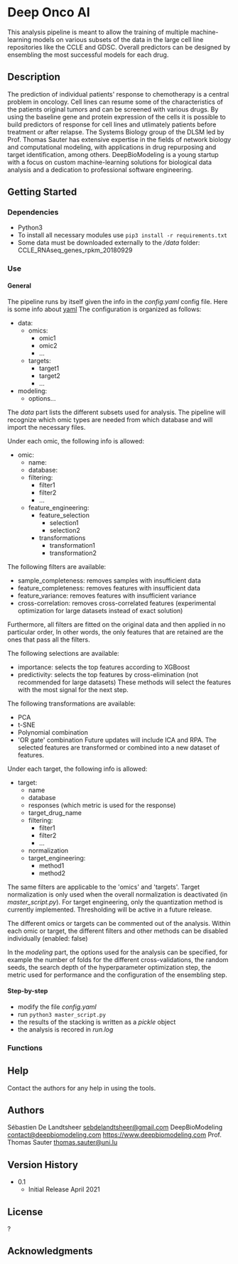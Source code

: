 # Deep Onco AI

This analysis pipeline is meant to allow the training of multiple machine-learning models 
on various subsets of the data in the large cell line repositories like the CCLE and GDSC. 
Overall predictors can be designed by ensembling the most successful models for each drug. 



## Description

The prediction of individual patients' response to chemotherapy is a central problem in oncology. 
Cell lines can resume some of the characteristics of the patients original tumors and 
can be screened with various drugs. By using the baseline gene and protein expression 
of the cells it is possible to build predictors of response for cell lines and utlimately 
patients before treatment or after relapse.
The Systems Biology group of the DLSM led by Prof. Thomas Sauter has extensive expertise 
in the fields of network biology and computational modeling, with applications in 
drug repurposing and target identification, among others. 
DeepBioModeling is a young startup with a focus on custom machine-learning solutions for biological 
data analysis and a dedication to professional software engineering.

## Getting Started

### Dependencies

* Python3
* To install all necessary modules use `pip3 install -r requirements.txt`
* Some data must be downloaded externally to the */data* folder:
	CCLE_RNAseq_genes_rpkm_20180929

### Use

#### General

The pipeline runs by itself given the info in the *config.yaml* config file.
Here is some info about [yaml](https://yaml.org/)
The configuration is organized as follows:
- data:
	- omics:
		- omic1
		- omic2
		- ...
	- targets:
		- target1
		- target2
		- ...
- modeling:
	- options...

The *data* part lists the different subsets used for analysis. 
The pipeline will recognize which omic types are needed from which database and will 
import the necessary files.

Under each omic, the following info is allowed:
- omic:
	- name:
	- database:
	- filtering:
		- filter1
		- filter2
		- ...
	- feature_engineering:
		- feature_selection
			- selection1
			- selection2
		- transformations
			- transformation1
			- transformation2

The following filters are available:
* sample_completeness: removes samples with insufficient data
* feature_completeness: removes features with insufficient data
* feature_variance: removes features with insufficient variance
* cross-correlation: removes cross-correlated features (experimental optimization 
for large datasets instead of exact solution)

Furthermore, all filters are fitted on the original data and then applied 
in no particular order, In other words, the only features that are retained 
are the ones that pass all the filters.

The following selections are available:
* importance: selects the top features according to XGBoost
* predictivity: selects the top features by cross-elimination (not recommended 
for large datasets)
These methods will select the features with the most signal for the next step.

The following transformations are available:
* PCA
* t-SNE
* Polynomial combination
* 'OR gate' combination
Future updates will include ICA and RPA. The selected features are transformed or 
combined into a new dataset of features.

Under each target, the following info is allowed:
- target:
	- name
	- database
	- responses (which metric is used for the response)
	- target_drug_name
	- filtering:
		- filter1
		- filter2
		- ...
	- normalization
	- target_engineering:
		- method1
		- method2

The same filters are applicable to the 'omics' and 'targets'. Target normalization is only used 
when the overall normalization is deactivated (in *master_script.py*). For target engineering, 
only the quantization method is currently implemented. Thresholding will be active in a future release.

The different omics or targets can be commented out of the analysis. Within each omic or target, 
the different filters and other methods can be disabled individually (enabled: false)

In the *modeling* part, the options used for the analysis can be specified, for example 
the number of folds for the different cross-validations, the random seeds, the search 
depth of the hyperparameter optimization step, the metric used for performance and the 
configuration of the ensembling step.

#### Step-by-step

* modify the file *config.yaml*
* run `python3 master_script.py`
* the results of the stacking is written as a *pickle* object
* the analysis is recored in *run.log*

### Functions


## Help

Contact the authors for any help in using the tools.

## Authors

Sébastien De Landtsheer
sebdelandtsheer@gmail.com
DeepBioModeling
contact@deepbiomodeling.com
https://www.deepbiomodeling.com
Prof. Thomas Sauter
thomas.sauter@uni.lu

## Version History

* 0.1
    * Initial Release April 2021

## License

?

## Acknowledgments